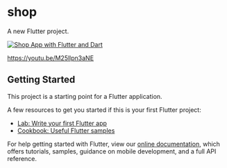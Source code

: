 # shop

A new Flutter project.


[![Shop App with Flutter and Dart](https://img.youtube.com/vi/M25llpn3aNE/0.jpg)](https://www.youtube.com/watch?v=M25llpn3aNE)


https://youtu.be/M25llpn3aNE

## Getting Started

This project is a starting point for a Flutter application.

A few resources to get you started if this is your first Flutter project:

- [Lab: Write your first Flutter app](https://flutter.dev/docs/get-started/codelab)
- [Cookbook: Useful Flutter samples](https://flutter.dev/docs/cookbook)

For help getting started with Flutter, view our
[online documentation](https://flutter.dev/docs), which offers tutorials,
samples, guidance on mobile development, and a full API reference.


